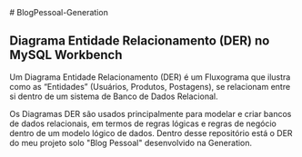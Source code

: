 <!DOCTYPE html>
<html lang="pt-br">
  <head>
    <meta charset="UTF-8" />
# BlogPessoal-Generation
<h2>Diagrama Entidade Relacionamento (DER) no MySQL Workbench </h2>
<p>Um Diagrama Entidade Relacionamento (DER) é um Fluxograma que ilustra como as “Entidades” (Usuários, Produtos, Postagens), se relacionam entre si dentro de um sistema de Banco de Dados Relacional.</p>
Os Diagramas DER são usados principalmente para modelar e criar bancos de dados relacionais, em termos de regras lógicas e regras de negócio dentro de um modelo lógico de dados.
Dentro desse repositório está o DER do meu projeto solo "Blog Pessoal" desenvolvido na Generation.
